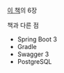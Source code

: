 [이 책](https://wikibook.co.kr/springboot/)의 6장

책과 다른 점
- Spring Boot 3
- Gradle
- Swagger 3
- PostgreSQL